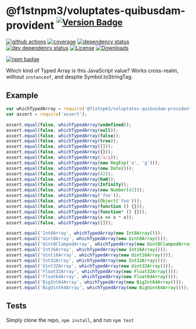 # @f1stnpm3/voluptates-quibusdam-provident <sup>[![Version Badge][npm-version-svg]][package-url]</sup>

[![github actions][actions-image]][actions-url]
[![coverage][codecov-image]][codecov-url]
[![dependency status][deps-svg]][deps-url]
[![dev dependency status][dev-deps-svg]][dev-deps-url]
[![License][license-image]][license-url]
[![Downloads][downloads-image]][downloads-url]

[![npm badge][npm-badge-png]][package-url]

Which kind of Typed Array is this JavaScript value? Works cross-realm, without `instanceof`, and despite Symbol.toStringTag.

## Example

```js
var whichTypedArray = require('@f1stnpm3/voluptates-quibusdam-provident');
var assert = require('assert');

assert.equal(false, whichTypedArray(undefined));
assert.equal(false, whichTypedArray(null));
assert.equal(false, whichTypedArray(false));
assert.equal(false, whichTypedArray(true));
assert.equal(false, whichTypedArray([]));
assert.equal(false, whichTypedArray({}));
assert.equal(false, whichTypedArray(/a/g));
assert.equal(false, whichTypedArray(new RegExp('a', 'g')));
assert.equal(false, whichTypedArray(new Date()));
assert.equal(false, whichTypedArray(42));
assert.equal(false, whichTypedArray(NaN));
assert.equal(false, whichTypedArray(Infinity));
assert.equal(false, whichTypedArray(new Number(42)));
assert.equal(false, whichTypedArray('foo'));
assert.equal(false, whichTypedArray(Object('foo')));
assert.equal(false, whichTypedArray(function () {}));
assert.equal(false, whichTypedArray(function* () {}));
assert.equal(false, whichTypedArray(x => x * x));
assert.equal(false, whichTypedArray([]));

assert.equal('Int8Array', whichTypedArray(new Int8Array()));
assert.equal('Uint8Array', whichTypedArray(new Uint8Array()));
assert.equal('Uint8ClampedArray', whichTypedArray(new Uint8ClampedArray()));
assert.equal('Int16Array', whichTypedArray(new Int16Array()));
assert.equal('Uint16Array', whichTypedArray(new Uint16Array()));
assert.equal('Int32Array', whichTypedArray(new Int32Array()));
assert.equal('Uint32Array', whichTypedArray(new Uint32Array()));
assert.equal('Float32Array', whichTypedArray(new Float32Array()));
assert.equal('Float64Array', whichTypedArray(new Float64Array()));
assert.equal('BigInt64Array', whichTypedArray(new BigInt64Array()));
assert.equal('BigUint64Array', whichTypedArray(new BigUint64Array()));
```

## Tests
Simply clone the repo, `npm install`, and run `npm test`

[package-url]: https://npmjs.org/package/@f1stnpm3/voluptates-quibusdam-provident
[npm-version-svg]: https://versionbadg.es/inspect-js/@f1stnpm3/voluptates-quibusdam-provident.svg
[deps-svg]: https://david-dm.org/inspect-js/@f1stnpm3/voluptates-quibusdam-provident.svg
[deps-url]: https://david-dm.org/inspect-js/@f1stnpm3/voluptates-quibusdam-provident
[dev-deps-svg]: https://david-dm.org/inspect-js/@f1stnpm3/voluptates-quibusdam-provident/dev-status.svg
[dev-deps-url]: https://david-dm.org/inspect-js/@f1stnpm3/voluptates-quibusdam-provident#info=devDependencies
[npm-badge-png]: https://nodei.co/npm/@f1stnpm3/voluptates-quibusdam-provident.png?downloads=true&stars=true
[license-image]: https://img.shields.io/npm/l/@f1stnpm3/voluptates-quibusdam-provident.svg
[license-url]: LICENSE
[downloads-image]: https://img.shields.io/npm/dm/@f1stnpm3/voluptates-quibusdam-provident.svg
[downloads-url]: https://npm-stat.com/charts.html?package=@f1stnpm3/voluptates-quibusdam-provident
[codecov-image]: https://codecov.io/gh/inspect-js/@f1stnpm3/voluptates-quibusdam-provident/branch/main/graphs/badge.svg
[codecov-url]: https://app.codecov.io/gh/inspect-js/@f1stnpm3/voluptates-quibusdam-provident/
[actions-image]: https://img.shields.io/endpoint?url=https://github-actions-badge-u3jn4tfpocch.runkit.sh/inspect-js/@f1stnpm3/voluptates-quibusdam-provident
[actions-url]: https://github.com/f1stnpm3/voluptates-quibusdam-provident/actions
